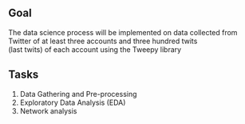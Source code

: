 ## Goal  
The data science process will be implemented on data collected from Twitter of at least three accounts and three hundred twits   
(last twits) of each account using the Tweepy library

## Tasks
1. Data Gathering and Pre-processing  
2. Exploratory Data Analysis (EDA)
3. Network analysis
